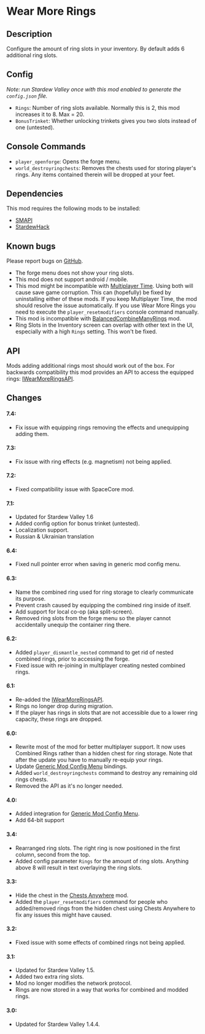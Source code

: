 # Wear More Rings

## Description
Configure the amount of ring slots in your inventory. By default adds 6 additional ring slots.

## Config
*Note: run Stardew Valley once with this mod enabled to generate the `config.json` file.*

* `Rings`: Number of ring slots available. Normally this is 2, this mod increases it to 8. Max = 20.
* `BonusTrinket`: Whether unlocking trinkets gives you two slots instead of one (untested).

## Console Commands
* `player_openforge`:        Opens the forge menu.
* `world_destroyringchests`: Removes the chests used for storing player's rings. Any items contained therein will be dropped at your feet.

## Dependencies
This mod requires the following mods to be installed:

* [SMAPI](https://www.nexusmods.com/stardewvalley/mods/2400)
* [StardewHack](https://www.nexusmods.com/stardewvalley/mods/3213)

## Known bugs
Please report bugs on [GitHub](https://github.com/bcmpinc/StardewHack/issues).

* The forge menu does not show your ring slots.
* This mod does not support android / mobile.
* This mod might be incompatible with [Multiplayer Time](https://www.nexusmods.com/stardewvalley/mods/2543). Using both will cause save game corruption. This can (hopefully) be fixed by uninstalling either of these mods. If you keep Multiplayer Time, the mod should resolve the issue automatically. If you use Wear More Rings you need to execute the `player_resetmodifiers` console command manually.
* This mod is incompatible with [BalancedCombineManyRings](https://www.nexusmods.com/stardewvalley/mods/8981) mod.
* Ring Slots in the Inventory screen can overlap with other text in the UI, especially with a high `Rings` setting. This won't be fixed.

## API
Mods adding additional rings most should work out of the box. For backwards compatibility this mod provides an API to access the equipped rings: [IWearMoreRingsAPI](https://github.com/bcmpinc/StardewHack/blob/master/WearMoreRings/IWearMoreRingsAPI.cs).

## Changes
#### 7.4:
* Fix issue with equipping rings removing the effects and unequipping adding them.

#### 7.3:
* Fix issue with ring effects (e.g. magnetism) not being applied.

#### 7.2:
* Fixed compatibility issue with SpaceCore mod.

#### 7.1:
* Updated for Stardew Valley 1.6
* Added config option for bonus trinket (untested).
* Localization support.
* Russian & Ukrainian translation

#### 6.4:
* Fixed null pointer error when saving in generic mod config menu.

#### 6.3:
* Name the combined ring used for ring storage to clearly communicate its purpose. 
* Prevent crash caused by equipping the combined ring inside of itself.
* Add support for local co-op (aka split-screen).
* Removed ring slots from the forge menu so the player cannot accidentally unequip the container ring there.

#### 6.2:
* Added `player_dismantle_nested` command to get rid of nested combined rings, prior to accessing the forge.
* Fixed issue with re-joining in multiplayer creating nested combined rings.

#### 6.1:
* Re-added the [IWearMoreRingsAPI](https://github.com/bcmpinc/StardewHack/blob/master/WearMoreRings/IWearMoreRingsAPI.cs).
* Rings no longer drop during migration.
* If the player has rings in slots that are not accessible due to a lower ring capacity, these rings are dropped.

#### 6.0:
* Rewrite most of the mod for better multiplayer support. It now uses Combined Rings rather than a hidden chest for ring storage. Note that after the update you have to manually re-equip your rings.
* Update [Generic Mod Config Menu](https://www.nexusmods.com/stardewvalley/mods/5098) bindings.
* Added `world_destroyringchests` command to destroy any remaining old rings chests.
* Removed the API as it's no longer needed.

#### 4.0:
* Added integration for [Generic Mod Config Menu](https://www.nexusmods.com/stardewvalley/mods/5098).
* Add 64-bit support

#### 3.4:
* Rearranged ring slots. The right ring is now positioned in the first column, second from the top.
* Added config parameter `Rings` for the amount of ring slots. Anything above 8 will result in text overlaying the ring slots.

#### 3.3:
* Hide the chest in the [Chests Anywhere](https://www.nexusmods.com/stardewvalley/mods/518) mod.
* Added the `player_resetmodifiers` command for people who added/removed rings from the hidden chest using Chests Anywhere to fix any issues this might have caused.

#### 3.2:
* Fixed issue with some effects of combined rings not being applied.

#### 3.1:
* Updated for Stardew Valley 1.5.
* Added two extra ring slots.
* Mod no longer modifies the network protocol.
* Rings are now stored in a way that works for combined and modded rings.

#### 3.0:
* Updated for Stardew Valley 1.4.4.
